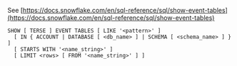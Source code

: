 See [https://docs.snowflake.com/en/sql-reference/sql/show-event-tables](https://docs.snowflake.com/en/sql-reference/sql/show-event-tables)
```
SHOW [ TERSE ] EVENT TABLES [ LIKE '<pattern>' ]
  [ IN { ACCOUNT | DATABASE [ <db_name> ] | SCHEMA [ <schema_name> ] } ]
  [ STARTS WITH '<name_string>' ]
  [ LIMIT <rows> [ FROM '<name_string>' ] ]
```
